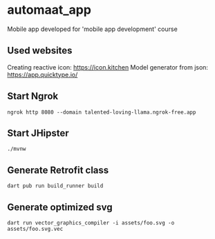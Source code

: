 # automaat_app

Mobile app developed for 'mobile app development' course

## Used websites

Creating reactive icon: https://icon.kitchen
Model generator from json: https://app.quicktype.io/

## Start Ngrok
```
ngrok http 8080 --domain talented-loving-llama.ngrok-free.app
```
## Start JHipster
```
./mvnw
```
## Generate Retrofit class
```
dart pub run build_runner build
```

## Generate optimized svg
```
dart run vector_graphics_compiler -i assets/foo.svg -o assets/foo.svg.vec
```